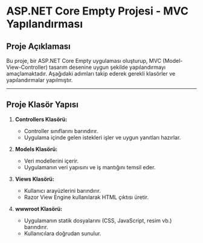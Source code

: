 # ASP.NET Core Empty Projesi - MVC Yapılandırması

## Proje Açıklaması
Bu proje, bir ASP.NET Core Empty uygulaması oluşturup, MVC (Model-View-Controller) tasarım desenine uygun şekilde yapılandırmayı amaçlamaktadır. Aşağıdaki adımları takip ederek gerekli klasörler ve yapılandırmalar yapılmıştır.

---

## Proje Klasör Yapısı

1. **Controllers Klasörü:**
   - Controller sınıflarını barındırır.
   - Uygulama içinde gelen istekleri işler ve uygun yanıtları hazırlar.

2. **Models Klasörü:**
   - Veri modellerini içerir.
   - Uygulamanın veri yapısını ve iş mantığını temsil eder.

3. **Views Klasörü:**
   - Kullanıcı arayüzlerini barındırır.
   - Razor View Engine kullanılarak HTML çıktısı üretir.

4. **wwwroot Klasörü:**
   - Uygulamanın statik dosyalarını (CSS, JavaScript, resim vb.) barındırır.
   - Kullanıcılara doğrudan sunulur.
